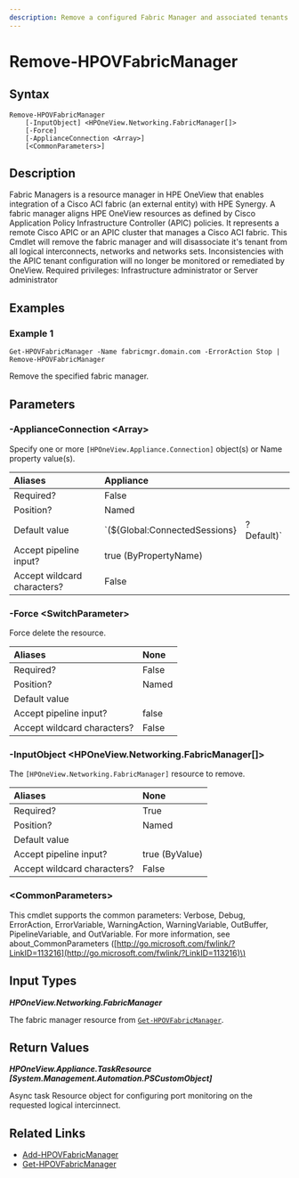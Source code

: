 ```yaml
---
description: Remove a configured Fabric Manager and associated tenants.
---
```


# Remove-HPOVFabricManager

## Syntax

```text
Remove-HPOVFabricManager
    [-InputObject] <HPOneView.Networking.FabricManager[]>
    [-Force]
    [-ApplianceConnection <Array>]
    [<CommonParameters>]
```

## Description

Fabric Managers is a resource manager in HPE OneView that enables integration of a Cisco ACI fabric \(an external entity\) with HPE Synergy. A fabric manager aligns HPE OneView resources as defined by Cisco Application Policy Infrastructure Controller \(APIC\) policies. It represents a remote Cisco APIC or an APIC cluster that manages a Cisco ACI fabric. This Cmdlet will remove the fabric manager and will disassociate it's tenant from all logical interconnects, networks and networks sets. Inconsistencies with the APIC tenant configuration will no longer be monitored or remediated by OneView. Required privileges: Infrastructure administrator or Server administrator

## Examples

### Example 1

```text
Get-HPOVFabricManager -Name fabricmgr.domain.com -ErrorAction Stop | Remove-HPOVFabricManager
```

Remove the specified fabric manager.

## Parameters

### -ApplianceConnection &lt;Array&gt;

Specify one or more `[HPOneView.Appliance.Connection]` object\(s\) or Name property value\(s\).

| Aliases | Appliance |  |
| :--- | :--- | :--- |
| Required? | False |  |
| Position? | Named |  |
| Default value | \`\(${Global:ConnectedSessions} | ? Default\)\` |
| Accept pipeline input? | true \(ByPropertyName\) |  |
| Accept wildcard characters? | False |  |

### -Force &lt;SwitchParameter&gt;

Force delete the resource.

| Aliases | None |
| :--- | :--- |
| Required? | False |
| Position? | Named |
| Default value |  |
| Accept pipeline input? | false |
| Accept wildcard characters? | False |

### -InputObject &lt;HPOneView.Networking.FabricManager\[\]&gt;

The `[HPOneView.Networking.FabricManager]` resource to remove.

| Aliases | None |
| :--- | :--- |
| Required? | True |
| Position? | Named |
| Default value |  |
| Accept pipeline input? | true \(ByValue\) |
| Accept wildcard characters? | False |

### &lt;CommonParameters&gt;

This cmdlet supports the common parameters: Verbose, Debug, ErrorAction, ErrorVariable, WarningAction, WarningVariable, OutBuffer, PipelineVariable, and OutVariable. For more information, see about\_CommonParameters \([http://go.microsoft.com/fwlink/?LinkID=113216](http://go.microsoft.com/fwlink/?LinkID=113216)\)

## Input Types

_**HPOneView.Networking.FabricManager**_

The fabric manager resource from [`Get-HPOVFabricManager`](get-hpovfabricmanager.md).

## Return Values

_**HPOneView.Appliance.TaskResource \[System.Management.Automation.PSCustomObject\]**_

Async task Resource object for configuring port monitoring on the requested logical intercinnect.

## Related Links

* [Add-HPOVFabricManager](add-hpovfabricmanager.md)
* [Get-HPOVFabricManager](get-hpovfabricmanager.md)

